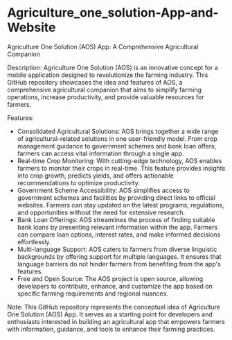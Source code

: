 # Agriculture_one_solution-App-and-Website
Agriculture One Solution (AOS) App: A Comprehensive Agricultural Companion

Description:
Agriculture One Solution (AOS) is an innovative concept for a mobile application designed to revolutionize the farming industry. This GitHub repository showcases the idea and features of AOS, a comprehensive agricultural companion that aims to simplify farming operations, increase productivity, and provide valuable resources for farmers.

Features:
- Consolidated Agricultural Solutions: AOS brings together a wide range of agricultural-related solutions in one user-friendly model. From crop management guidance to government schemes and bank loan offers, farmers can access vital information through a single app.
- Real-time Crop Monitoring: With cutting-edge technology, AOS enables farmers to monitor their crops in real-time. This feature provides insights into crop growth, predicts yields, and offers actionable recommendations to optimize productivity.
- Government Scheme Accessibility: AOS simplifies access to government schemes and facilities by providing direct links to official websites. Farmers can stay updated on the latest programs, regulations, and opportunities without the need for extensive research.
- Bank Loan Offerings: AOS streamlines the process of finding suitable bank loans by presenting relevant information within the app. Farmers can compare loan options, interest rates, and make informed decisions effortlessly.
- Multi-language Support: AOS caters to farmers from diverse linguistic backgrounds by offering support for multiple languages. It ensures that language barriers do not hinder farmers from benefiting from the app's features.
- Free and Open Source: The AOS project is open source, allowing developers to contribute, enhance, and customize the app based on specific farming requirements and regional nuances.

Note: This GitHub repository represents the conceptual idea of Agriculture One Solution (AOS) App. It serves as a starting point for developers and enthusiasts interested in building an agricultural app that empowers farmers with information, guidance, and tools to enhance their farming practices.
